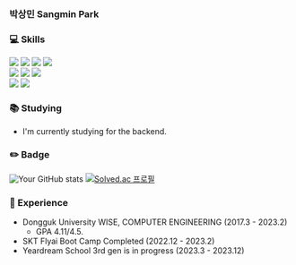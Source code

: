 ### 박상민 Sangmin Park

### 💻 Skills
 <img src="https://img.shields.io/badge/python-3670A0?style=for-the-badge&logo=python&logoColor=ffdd54"/> <img src="https://img.shields.io/badge/-C%23-239120?style=for-the-badge&logo=Csharp&logoColor=white"/> <img src="https://img.shields.io/badge/java-FFA726?style=for-the-badge&logo=java&logoColor=white"/> <img src="https://img.shields.io/badge/javascript-%23323330.svg?style=for-the-badge&logo=javascript&logoColor=%23F7DF1E" /> </br>
 <img src="https://img.shields.io/badge/node.js-6DA55F?style=for-the-badge&logo=node.js&logoColor=white"/> <img src="https://img.shields.io/badge/Express-000000?style=for-the-badge&logo=Express&logoColor=white"/> <img src="https://img.shields.io/badge/Unity-000000?style=for-the-badge&logo=Unity&logoColor=white"/> </br>
 <img src="https://img.shields.io/badge/mysql-4479A1?style=for-the-badge&logo=mysql&logoColor=white"/> <img src="https://img.shields.io/badge/MongoDB-%234ea94b.svg?style=for-the-badge&logo=mongodb&logoColor=white"/>

### 📚 Studying
 - I'm currently studying for the backend.


### ✏️ Badge
 ![Your GitHub stats](https://github-readme-stats.vercel.app/api?username=psmin0325&show_icons=true&theme=tokyonight) 
 [![Solved.ac 프로필](http://mazassumnida.wtf/api/generate_badge?boj=psmin0325)](https://solved.ac/psmin0325)


### 📜 Experience
 - Dongguk University WISE, COMPUTER ENGINEERING (2017.3 - 2023.2)
	- GPA 4.11/4.5.
 - SKT Flyai Boot Camp Completed (2022.12 - 2023.2)
 - Yeardream School 3rd gen is in progress (2023.3 - 2023.12)
